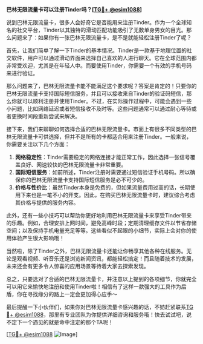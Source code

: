 **巴林无限流量卡可以注册Tinder吗？[[TG💪+ @esim1088](https://t.me/s/esim1088)]**

说到巴林无限流量卡，很多人会好奇它是否能用来注册Tinder。作为一个全球知名的社交平台，Tinder以其独特的滑动匹配功能吸引了无数单身男女的目光。那么问题来了：如果你有一张巴林无限流量卡，是不是就能轻松注册Tinder了呢？

首先，让我们简单了解一下Tinder的基本情况。Tinder是一款基于地理位置的社交软件，用户可以通过滑动界面来选择自己喜欢的人进行聊天。它在全球范围内都非常受欢迎，尤其是在年轻人中。而要使用Tinder，你需要一个有效的手机号码来进行验证。

那么问题来了，巴林无限流量卡能不能满足这个要求呢？答案是肯定的！只要你的巴林无限流量卡支持国际短信服务，并且可以接收来自Tinder的验证码短信，那么你就可以顺利注册并使用Tinder。不过，在实际操作过程中，可能会遇到一些小问题，比如网络延迟或者短信接收不及时等。这些问题通常可以通过耐心等待或者更换时间段重新尝试来解决。

接下来，我们来聊聊如何选择合适的巴林无限流量卡。市面上有很多不同类型的巴林无限流量卡可供选择，但并不是所有的卡都适合用来注册Tinder。一般来说，你需要关注以下几个方面：

1. **网络稳定性**：Tinder需要稳定的网络连接才能正常工作，因此选择一张信号覆盖良好、网速较快的巴林无限流量卡非常重要。
2. **国际短信服务**：如前所述，Tinder注册时需要通过短信验证手机号码。所以确保你的巴林无限流量卡支持国际短信服务是必不可少的。
3. **价格与性价比**：虽然Tinder本身是免费的，但如果流量费用过高的话，长期使用下来也是一笔不小的开支。因此，在购买巴林无限流量卡时，建议综合考虑其价格与提供的服务内容。

此外，还有一些小技巧可以帮助你更好地利用巴林无限流量卡来享受Tinder带来的乐趣。例如，合理安排上网时间，避免高峰时段；定期清理缓存文件以节省存储空间；以及保持手机电量充足等等。这些看似不起眼的小细节，实际上会对你的使用体验产生很大影响哦！

当然啦，除了Tinder之外，巴林无限流量卡还能让你畅享其他各种在线服务。无论是观看视频、听音乐还是浏览新闻资讯，都能轻松搞定！而且随着技术的发展，未来还会有更多令人惊喜的应用场景等待着大家去探索发现。

总之，只要选对了合适的巴林无限流量卡，并注意以上提到的各项细节，你就完全可以用它来愉快地注册和使用Tinder啦！相信有了这样一款强大的工具作为后盾，你在寻找缘分的路上一定会更加得心应手～

最后提醒一下小伙伴们，如果你对巴林无限流量卡感兴趣的话，不妨赶紧联系[TG💪+ @esim1088](https://t.me/s/esim1088)，那里有专业团队为你提供详细咨询和服务哦！快去试试吧，说不定下一个遇见的就是命中注定的那个TA呢！

[[TG💪+ @esim1088](https://t.me/s/esim1088) ![Image](https://i.postimg.cc/4NQfJmqS/Snipaste-2025-05-13-00-14-12.png)]